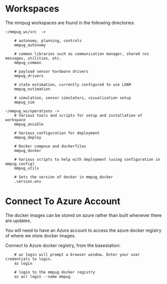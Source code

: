 # Workspaces

The mmpug workspaces are found in the following directories:

    ~/mmpug_ws/src  ->

        # autonomy, planning, controls
        mmpug_autonomy

        # common libraries such as communication manager, shared ros messages, utilities, etc.
        mmpug_common

        # payload sensor hardware drivers
        mmpug_drivers

        # state estimation, currently configured to use LOAM
        mmpug_estimation

        # simulation, sensor simulators, visualization setup
        mmpug_sim
    
    ~/mmpug_ws/operations ->
        # Various tools and scripts for setup and installation of workspace
        mmpug_ansible

        # Various configuration for deployment
        mmpug_deploy

        # Docker compose and dockerfiles
        mmpug_docker

        # Various scripts to help with deployment (using configuration in mmpug_config)
        mmpug_utils

        # Sets the version of docker in mmpug_docker
        .version.env


# Connect To Azure Account

The docker images can be stored on azure rather than built whenever there are updates.

You will need to have an Azure account to access the azure docker registry of where we store docker images.

Connect to Azure docker registry, from the basestation:

        # az login will prompt a browser window. Enter your user credentials to login.
        az login

        # login to the mmpug docker registry
        az acr login --name mmpug
